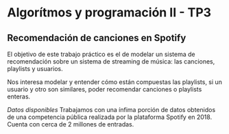 # Algorítmos y programación II - TP3
## Recomendación de canciones en Spotify

El objetivo de este trabajo práctico es el de modelar un sistema de recomendación sobre un sistema de streaming de música: las canciones, playlists y usuarios.

Nos interesa modelar y entender cómo están compuestas las playlists, si un usuario y otro son similares, poder recomendar canciones o playlists enteras.

*Datos disponibles*
Trabajamos con una ínfima porción de datos obtenidos de una competencia pública realizada por la plataforma Spotify en 2018. Cuenta con cerca de 2 millones de entradas.
